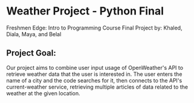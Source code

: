 # Weather Project - Python Final
Freshmen Edge: Intro to Programming Course Final Project by: Khaled, Diala, Maya, and Belal

## Project Goal:</h2>

Our project aims to combine user input usage of OpenWeather's API to retrieve weather data that the user is interested in.
The user enters the name of a city and the code searches for it, then connects to the API's current-weather service, retrieving multiple articles of data related to the weather at the given location.
